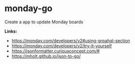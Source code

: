 # monday-go
Create a app to update Monday boards


**Links:**

- https://monday.com/developers/v2#using-grpahql-section
- https://monday.com/developers/v2/try-it-yourself
- https://jsonformatter.curiousconcept.com/#
- https://mholt.github.io/json-to-go/
